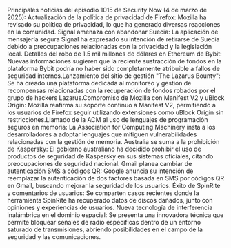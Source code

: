 Principales noticias del episodio 1015 de Security Now (4 de marzo de 2025):
Actualización de la política de privacidad de Firefox: Mozilla ha revisado su política de privacidad, lo que ha generado diversas reacciones en la comunidad.​
Signal amenaza con abandonar Suecia: La aplicación de mensajería segura Signal ha expresado su intención de retirarse de Suecia debido a preocupaciones relacionadas con la privacidad y la legislación local.​
Detalles del robo de 1.5 mil millones de dólares en Ethereum de Bybit: Nuevas informaciones sugieren que la reciente sustracción de fondos en la plataforma Bybit podría no haber sido completamente atribuible a fallos de seguridad internos.​
Lanzamiento del sitio de gestión "The Lazarus Bounty": Se ha creado una plataforma dedicada al monitoreo y gestión de recompensas relacionadas con la recuperación de fondos robados por el grupo de hackers Lazarus.​
Compromiso de Mozilla con Manifest V2 y uBlock Origin: Mozilla reafirma su soporte continuo a Manifest V2, permitiendo a los usuarios de Firefox seguir utilizando extensiones como uBlock Origin sin restricciones.​
Llamado de la ACM al uso de lenguajes de programación seguros en memoria: La Association for Computing Machinery insta a los desarrolladores a adoptar lenguajes que mitiguen vulnerabilidades relacionadas con la gestión de memoria.​
Australia se suma a la prohibición de Kaspersky: El gobierno australiano ha decidido prohibir el uso de productos de seguridad de Kaspersky en sus sistemas oficiales, citando preocupaciones de seguridad nacional.​
Gmail planea cambiar de autenticación SMS a códigos QR: Google anuncia su intención de reemplazar la autenticación de dos factores basada en SMS por códigos QR en Gmail, buscando mejorar la seguridad de los usuarios.​
Éxito de SpinRite y comentarios de usuarios: Se comparten casos recientes donde la herramienta SpinRite ha recuperado datos de discos dañados, junto con opiniones y experiencias de usuarios.​
Nueva tecnología de interferencia inalámbrica en el dominio espacial: Se presenta una innovadora técnica que permite bloquear señales de radio específicas dentro de un entorno saturado de transmisiones, abriendo posibilidades en el campo de la seguridad y las comunicaciones.
